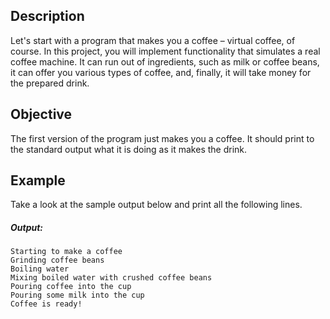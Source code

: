 ## Description
Let's start with a program that makes you a coffee – virtual coffee, of course. In this project, you will implement functionality that simulates a real coffee machine. It can run out of ingredients, such as milk or coffee beans, it can offer you various types of coffee, and, finally, it will take money for the prepared drink.

## Objective
The first version of the program just makes you a coffee. It should print to the standard output what it is doing as it makes the drink.

## Example
Take a look at the sample output below and print all the following lines.

##### Output:
```
Starting to make a coffee
Grinding coffee beans
Boiling water
Mixing boiled water with crushed coffee beans
Pouring coffee into the cup
Pouring some milk into the cup
Coffee is ready!
```
